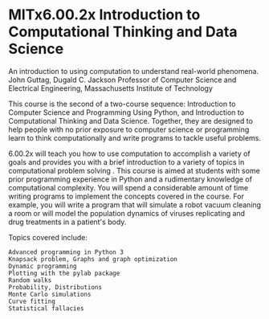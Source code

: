 # MITx6.00.2x Introduction to Computational Thinking and Data Science
An introduction to using computation to understand real-world phenomena. John Guttag, Dugald C. Jackson Professor of Computer Science and Electrical Engineering, Massachusetts Institute of Technology 

This course is the second of a two-course sequence: Introduction to Computer Science and Programming Using Python, and Introduction to Computational Thinking and Data Science. Together, they are designed to help people with no prior exposure to computer science or programming learn to think computationally and write programs to tackle useful problems. 

6.00.2x will teach you how to use computation to accomplish a variety of goals and provides you with a brief introduction to a variety of topics in computational problem solving . This course is aimed at students with some prior programming experience in Python and a rudimentary knowledge of computational complexity. You will spend a considerable amount of time writing programs to implement the concepts covered in the course. For example, you will write a program that will simulate a robot vacuum cleaning a room or will model the population dynamics of viruses replicating and drug treatments in a patient's body.

Topics covered include:

    Advanced programming in Python 3
    Knapsack problem, Graphs and graph optimization
    Dynamic programming
    Plotting with the pylab package
    Random walks
    Probability, Distributions
    Monte Carlo simulations
    Curve fitting
    Statistical fallacies
